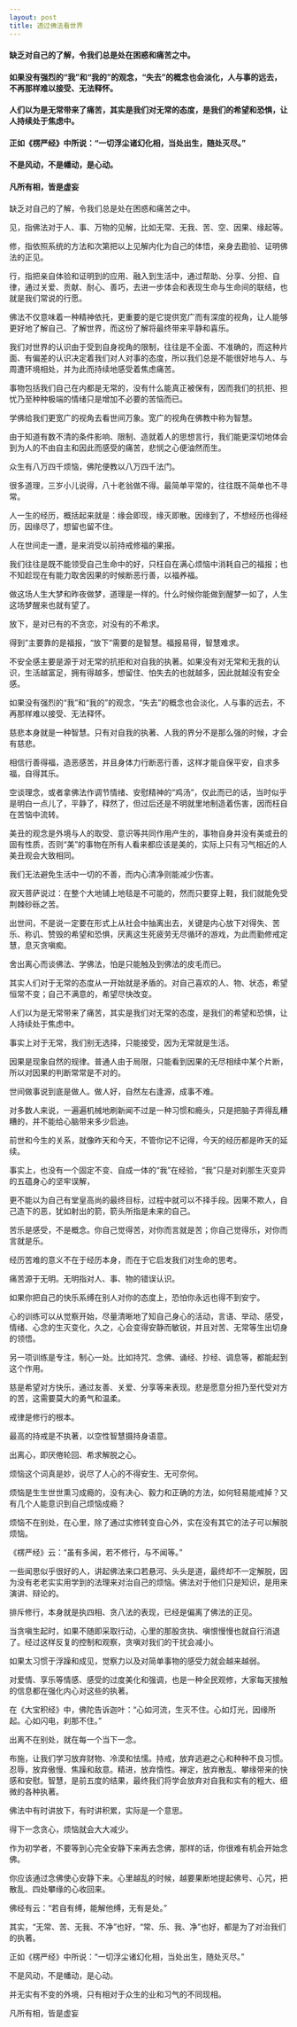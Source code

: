 ```yaml
---
layout: post
title: 透过佛法看世界
---
```

#### 缺乏对自己的了解，令我们总是处在困惑和痛苦之中。               
#### 如果没有强烈的“我”和“我的”的观念，“失去”的概念也会淡化，人与事的远去，不再那样难以接受、无法释怀。           
#### 人们以为是无常带来了痛苦，其实是我们对无常的态度，是我们的希望和恐惧，让人持续处于焦虑中。     
#### 正如《楞严经》中所说：“一切浮尘诸幻化相，当处出生，随处灭尽。”               
#### 不是风动，不是幡动，是心动。               
#### 凡所有相，皆是虚妄               
<!-- more -->
缺乏对自己的了解，令我们总是处在困惑和痛苦之中。               

见，指佛法对于人、事、万物的见解，比如无常、无我、苦、空、因果、缘起等。               

修，指依照系统的方法和次第把以上见解内化为自己的体悟，亲身去勘验、证明佛法的正见。               

行，指把亲自体验和证明到的应用、融入到生活中，通过帮助、分享、分担、自律，通过关爱、贡献、耐心、善巧，去进一步体会和表现生命与生命间的联结，也就是我们常说的行愿。               

佛法不仅意味着一种精神依托，更重要的是它提供宽广而有深度的视角，让人能够更好地了解自己、了解世界，而这份了解将最终带来平静和喜乐。               

我们对世界的认识由于受到自身视角的限制，往往是不全面、不准确的，而这种片面、有偏差的认识决定着我们对人对事的态度，所以我们总是不能很好地与人、与周遭环境相处，并为此而持续地感受着焦虑痛苦。               

事物包括我们自己在内都是无常的，没有什么能真正被保有，因而我们的抗拒、担忧乃至种种极端的情绪只是增加不必要的苦恼而已。               

学佛给我们更宽广的视角去看世间万象。宽广的视角在佛教中称为智慧。               

由于知道有数不清的条件影响、限制、造就着人的思想言行，我们能更深切地体会到为人的不由自主和因此而感受的痛苦，悲悯之心便油然而生。               

众生有八万四千烦恼，佛陀便教以八万四千法门。               

很多道理，三岁小儿说得，八十老翁做不得。最简单平常的，往往既不简单也不寻常。               

人一生的经历，概括起来就是：缘会即现，缘灭即散。因缘到了，不想经历也得经历，因缘尽了，想留也留不住。               

人在世间走一遭，是来消受以前持戒修福的果报。               

我们往往是既不能领受自己生命中的好，只枉自在满心烦恼中消耗自己的福报；也不知趁现在有能力取舍因果的时候断恶行善，以福养福。               

做这场人生大梦和昨夜做梦，道理是一样的。什么时候你能做到醒梦一如了，人生这场梦醒来也就有望了。               

放下，是对已有的不贪恋，对没有的不希求。               

得到”主要靠的是福报，“放下”需要的是智慧。福报易得，智慧难求。               

不安全感主要是源于对无常的抗拒和对自我的执著。如果没有对无常和无我的认识，生活越富足，拥有得越多，想留住、怕失去的也就越多，因此就越没有安全感。               

如果没有强烈的“我”和“我的”的观念，“失去”的概念也会淡化，人与事的远去，不再那样难以接受、无法释怀。               

慈悲本身就是一种智慧。只有对自我的执著、人我的界分不是那么强的时候，才会有慈悲。               

相信行善得福，造恶感苦，并且身体力行断恶行善，这样才能自保平安，自求多福，自得其乐。               

空谈理念，或者拿佛法作调节情绪、安慰精神的“鸡汤”，仅此而已的话，当时似乎是明白一点儿了，平静了，释然了，但过后还是不明就里地制造着伤害，因而枉自在苦恼中流转。               

美丑的观念是外境与人的取受、意识等共同作用产生的，事物自身并没有美或丑的固有性质，否则“美”的事物在所有人看来都应该是美的，实际上只有习气相近的人美丑观会大致相同。               

我们无法避免生活中一切的不善，而内心清净则能减少伤害。               

寂天菩萨说过：在整个大地铺上地毯是不可能的，然而只要穿上鞋，我们就能免受荆棘砂砾之苦。               

出世间，不是说一定要在形式上从社会中抽离出去，关键是内心放下对得失、苦乐、称讥、赞毁的希望和恐惧，厌离这生死疲劳无尽循环的游戏，为此而勤修戒定慧，息灭贪嗔痴。               

舍出离心而谈佛法、学佛法，怕是只能触及到佛法的皮毛而已。               

其实人们对于无常的态度从一开始就是矛盾的。对自己喜欢的人、物、状态，希望恒常不变；自己不满意的，希望尽快改变。               

人们以为是无常带来了痛苦，其实是我们对无常的态度，是我们的希望和恐惧，让人持续处于焦虑中。               

事实上对于无常，我们别无选择，只能接受，因为无常就是生活。               

因果是现象自然的规律。普通人由于局限，只能看到因果的无尽相续中某个片断，所以对因果的判断常常是不对的。               

世间做事说到底是做人。做人好，自然左右逢源，成事不难。               

对多数人来说，一遍遍机械地刷新闻不过是一种习惯和瘾头，只是把脑子弄得乱糟糟的，并不能给心脑带来多少启迪。               

前世和今生的关系，就像昨天和今天，不管你记不记得，今天的经历都是昨天的延续。               

事实上，也没有一个固定不变、自成一体的“我”在经验，“我”只是对刹那生灭变异的五蕴身心的坚牢误解，               

更不能以为自己有堂皇高尚的最终目标，过程中就可以不择手段。因果不欺人，自己造下的恶，犹如射出的箭，箭头所指是未来的自己。               

苦乐是感受，不是概念。你自己觉得苦，对你而言就是苦；你自己觉得乐，对你而言就是乐。               

经历苦难的意义不在于经历本身，而在于它启发我们对生命的思考。               

痛苦源于无明。无明指对人、事、物的错误认识。               

如果你把自己的快乐系缚在别人对你的态度上，恐怕你永远也得不到安宁。               

心的训练可以从觉察开始，尽量清晰地了知自己身心的活动，言语、举动、感受，情绪、心念的生灭变化，久之，心会变得安静而敏锐，并且对苦、无常等生出切身的领悟。               

另一项训练是专注，制心一处。比如持咒、念佛、诵经、抄经、调息等，都能起到这个作用。               

慈是希望对方快乐，通过友善、关爱、分享等来表现。悲是愿意分担乃至代受对方的苦，这需要莫大的勇气和温柔。               

戒律是修行的根本。               

最高的持戒是不执著，以空性智慧摄持身语意。               

出离心，即厌倦轮回、希求解脱之心。               

烦恼这个词真是妙，说尽了人心的不得安生、无可奈何。               

烦恼是生生世世熏习成瘾的，没有决心、毅力和正确的方法，如何轻易能戒掉？又有几个人能意识到自己烦恼成瘾？               

烦恼不在别处，在心里，除了通过实修转变自心外，实在没有其它的法子可以解脱烦恼。               

《楞严经》云：“虽有多闻，若不修行，与不闻等。”               

一些闻思似乎很好的人，讲起佛法来口若悬河、头头是道，最终却不一定解脱，因为没有老老实实用学到的法理来对治自己的烦恼。佛法对于他们只是知识，是用来演讲、辩论的。               

排斥修行，本身就是执四相、贪八法的表现，已经是偏离了佛法的正见。               

当贪嗔生起时，如果不随即采取行动，心里的那股贪执、嗔恨慢慢也就自行消退了。经过这样反复的控制和观察，贪嗔对我们的干扰会减小。               

如果太习惯于浮躁和成见，觉察力以及对简单事物的感受力就会越来越弱。               

对爱情、享乐等情感、感受的过度美化和强调，也是一种全民观修，大家每天接触的信息都在强化内心对这些的执著。               

在《大宝积经》中，佛陀告诉迦叶：“心如河流，生灭不住。心如灯光，因缘所起。心如闪电，刹那不住。”               

出离不在别处，就在每一个当下一念。               

布施，让我们学习放弃财物、冷漠和怯懦。持戒，放弃逃避之心和种种不良习惯。忍辱，放弃傲慢、焦躁和敌意。精进，放弃惰性。禅定，放弃散乱、攀缘带来的快感和安慰。智慧，是前五度的结果，最终我们将学会放弃对自我和实有的粗大、细微的各种执著。               

佛法中有时讲放下，有时讲积累，实际是一个意思。               

得下一念贪心，烦恼就会大大减少。               

作为初学者，不要等到心完全安静下来再去念佛，那样的话，你很难有机会开始念佛。               

你应该通过念佛使心安静下来。心里越乱的时候，越要果断地提起佛号、心咒，把散乱、四处攀缘的心收回来。               

佛经有云：“若自有缚，能解他缚，无有是处。”               

其实，“无常、苦、无我、不净”也好，“常、乐、我、净”也好，都是为了对治我们的执著。

正如《楞严经》中所说：“一切浮尘诸幻化相，当处出生，随处灭尽。”               

不是风动，不是幡动，是心动。               

并无实有不变的外境，只有相对于众生的业和习气的不同现相。               

凡所有相，皆是虚妄               
